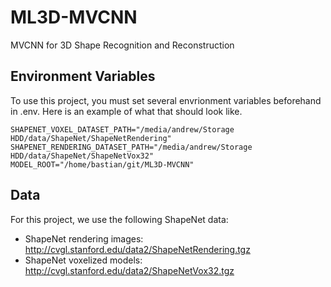# ML3D-MVCNN
MVCNN for 3D Shape Recognition and Reconstruction


## Environment Variables
To use this project, you must set several envrionment variables beforehand in .env. Here is an example of what that should look like.
```
SHAPENET_VOXEL_DATASET_PATH="/media/andrew/Storage HDD/data/ShapeNet/ShapeNetRendering"
SHAPENET_RENDERING_DATASET_PATH="/media/andrew/Storage HDD/data/ShapeNet/ShapeNetVox32"
MODEL_ROOT="/home/bastian/git/ML3D-MVCNN"
```

## Data

For this project, we use the following ShapeNet data: 
- ShapeNet rendering images: http://cvgl.stanford.edu/data2/ShapeNetRendering.tgz
- ShapeNet voxelized models: http://cvgl.stanford.edu/data2/ShapeNetVox32.tgz
